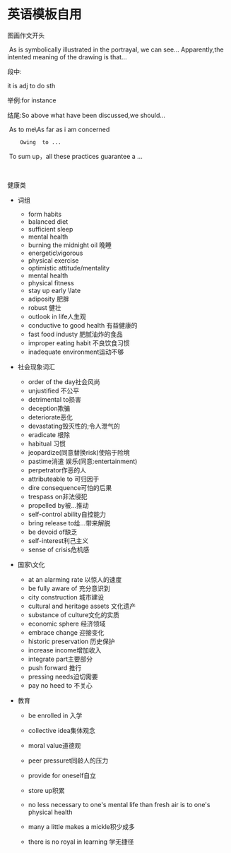# 英语模板自用

图画作文开头

​	As is symbolically illustrated in the portrayal, we can see... Apparently,the intented meaning of the drawing is that...



段中:

it is adj to do sth

举例:for instance 



结尾:So above what have been discussed,we should...

​         As to me\As far as i am concerned

 		Owing  to ...

​		To sum up，all these practices guarantee a ...

​         



健康类

- 词组
  - form habits
  - balanced diet
  - sufficient sleep
  - mental health
  - burning the midnight oil 晚睡
  - energetic\vigorous
  - physical exercise
  - optimistic attitude/mentality
  - mental health
  - physical fitness
  - stay up early \late
  - adiposity 肥胖
  - robust 健壮
  - outlook in life人生观
  - conductive to good health 有益健康的
  - fast food industy 肥腻油炸的食品
  - improper eating habit 不良饮食习惯
  - inadequate environment运动不够
  
- 社会现象词汇
  - order of the day社会风尚
  - unjustified 不公平
  - detrimental to损害
  - deception欺骗
  - deteriorate恶化
  - devastating毁灭性的;令人泄气的
  - eradicate 根除
  - habitual 习惯
  - jeopardize(同意替换risk)使陷于险境
  - pastime消遣 娱乐(同意:entertainment)
  - perpetrator作恶的人
  - attributeable to 可归因于
  - dire consequence可怕的后果
  - trespass on非法侵犯
  - propelled by被...推动
  - self-control ability自控能力
  - bring release to给...带来解脱
  - be devoid of缺乏
  - self-interest利己主义
  - sense of crisis危机感
  
- 国家\文化
  - at an alarming rate 以惊人的速度
  - be fully aware of 充分意识到
  - city construction 城市建设
  - cultural and  heritage assets 文化遗产
  - substance of  culture文化的实质
  - economic sphere 经济领域
  - embrace change 迎接变化
  - historic preservation 历史保护
  - increase income增加收入
  - integrate  part主要部分
  - push forward 推行
  - pressing needs迫切需要
  - pay no heed to 不关心
  
- 教育

  - be enrolled in 入学

  - collective idea集体观念

  - moral value道德观

  - peer pressuret同龄人的压力

  - provide for oneself自立

  - store up积累

  - no less necessary to one's mental life than fresh air is to one's physical health

  - many a little makes a  mickle积少成多

  - there is no royal in learning 学无捷径 

    